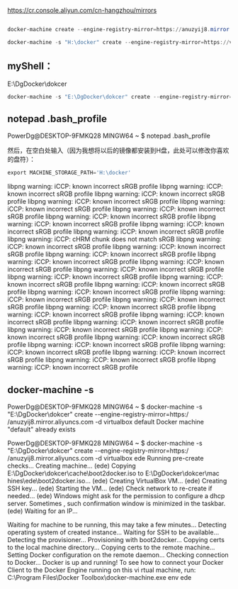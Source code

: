 

https://cr.console.aliyun.com/cn-hangzhou/mirrors


```powershell

docker-machine create --engine-registry-mirror=https://anuzyij8.mirror.aliyuncs.com -d virtualbox default
```





```powershell
docker-machine -s "H:\docker" create --engine-registry-mirror=https://vf29u5xi.mirror.aliyuncs.com -d virtualbox default
```



## myShell：

E:\DgDocker\dokcer

```powershell
docker-machine -s "E:\DgDocker\dokcer" create --engine-registry-mirror=https://anuzyij8.mirror.aliyuncs.com -d virtualbox default
```





## notepad .bash_profile

PowerDg@DESKTOP-9FMKQ28 MINGW64 ~
$  notepad .bash_profile

然后，在空白处输入（因为我想将以后的镜像都安装到H盘，此处可以修改你喜欢的盘符）：

```powershell
export MACHINE_STORAGE_PATH='H:\docker'
```



libpng warning: iCCP: known incorrect sRGB profile
libpng warning: iCCP: known incorrect sRGB profile
libpng warning: iCCP: known incorrect sRGB profile
libpng warning: iCCP: known incorrect sRGB profile
libpng warning: iCCP: known incorrect sRGB profile
libpng warning: iCCP: known incorrect sRGB profile
libpng warning: iCCP: known incorrect sRGB profile
libpng warning: iCCP: known incorrect sRGB profile
libpng warning: iCCP: known incorrect sRGB profile
libpng warning: iCCP: known incorrect sRGB profile
libpng warning: iCCP: cHRM chunk does not match sRGB
libpng warning: iCCP: known incorrect sRGB profile
libpng warning: iCCP: known incorrect sRGB profile
libpng warning: iCCP: known incorrect sRGB profile
libpng warning: iCCP: known incorrect sRGB profile
libpng warning: iCCP: known incorrect sRGB profile
libpng warning: iCCP: known incorrect sRGB profile
libpng warning: iCCP: known incorrect sRGB profile
libpng warning: iCCP: known incorrect sRGB profile
libpng warning: iCCP: known incorrect sRGB profile
libpng warning: iCCP: known incorrect sRGB profile
libpng warning: iCCP: known incorrect sRGB profile
libpng warning: iCCP: known incorrect sRGB profile
libpng warning: iCCP: known incorrect sRGB profile
libpng warning: iCCP: known incorrect sRGB profile
libpng warning: iCCP: known incorrect sRGB profile
libpng warning: iCCP: known incorrect sRGB profile
libpng warning: iCCP: known incorrect sRGB profile
libpng warning: iCCP: known incorrect sRGB profile
libpng warning: iCCP: known incorrect sRGB profile
libpng warning: iCCP: known incorrect sRGB profile
libpng warning: iCCP: known incorrect sRGB profile
libpng warning: iCCP: known incorrect sRGB profile
libpng warning: iCCP: known incorrect sRGB profile
libpng warning: iCCP: known incorrect sRGB profile



## docker-machine -s

PowerDg@DESKTOP-9FMKQ28 MINGW64 ~
$ docker-machine -s "E:\DgDocker\dokcer" create --engine-registry-mirror=https:/                                                                                                                /anuzyij8.mirror.aliyuncs.com -d virtualbox default
Docker machine "default" already exists

PowerDg@DESKTOP-9FMKQ28 MINGW64 ~
$ docker-machine -s "E:\DgDocker\dokcer" create --engine-registry-mirror=https:/                                                                                                                /anuzyij8.mirror.aliyuncs.com -d virtualbox ede
Running pre-create checks...
Creating machine...
(ede) Copying E:\DgDocker\dokcer\cache\boot2docker.iso to E:\DgDocker\dokcer\mac                                                                                                                hines\ede\boot2docker.iso...
(ede) Creating VirtualBox VM...
(ede) Creating SSH key...
(ede) Starting the VM...
(ede) Check network to re-create if needed...
(ede) Windows might ask for the permission to configure a dhcp server. Sometimes                                                                                                                , such confirmation window is minimized in the taskbar.
(ede) Waiting for an IP...



Waiting for machine to be running, this may take a few minutes...
Detecting operating system of created instance...
Waiting for SSH to be available...
Detecting the provisioner...
Provisioning with boot2docker...
Copying certs to the local machine directory...
Copying certs to the remote machine...
Setting Docker configuration on the remote daemon...
Checking connection to Docker...
Docker is up and running!
To see how to connect your Docker Client to the Docker Engine running on this vi                                                                                                                rtual machine, run: C:\Program Files\Docker Toolbox\docker-machine.exe env ede